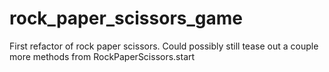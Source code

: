 # rock_paper_scissors_game

First refactor of rock paper scissors. Could possibly still tease out a couple more methods from RockPaperScissors.start
